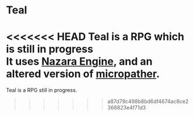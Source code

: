 # Teal
<<<<<<< HEAD
Teal is a RPG which is still in progress  
It uses [Nazara Engine](https://github.com/DigitalPulseSoftware/NazaraEngine), and an altered version of [micropather](https://github.com/leethomason/MicroPather).
=======
Teal is a RPG still in progress.
>>>>>>> a87d79c498b8bd6df4674ac8ce2366823e4f71d3
